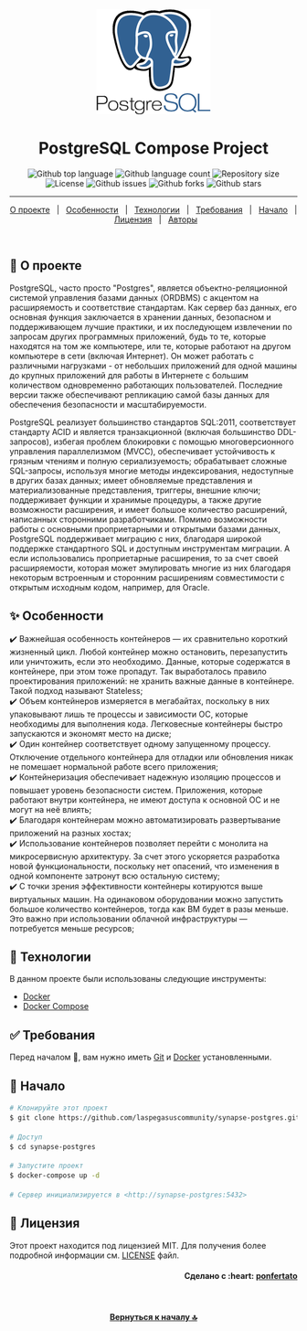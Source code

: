 <div align="center" id="top"> 
  <img src="./.github/app.png" alt="PostgreSQL Logo" />
</div>

<h1 align="center">PostgreSQL Compose Project</h1>

<p align="center">
  <img alt="Github top language" src="https://img.shields.io/github/languages/top/laspegasuscommunity/synapse-postgres?color=56BEB8">
  <img alt="Github language count" src="https://img.shields.io/github/languages/count/laspegasuscommunity/synapse-postgres?color=56BEB8">
  <img alt="Repository size" src="https://img.shields.io/github/repo-size/laspegasuscommunity/synapse-postgres?color=56BEB8">
  <img alt="License" src="https://img.shields.io/github/license/laspegasuscommunity/synapse-postgres?color=56BEB8">
  <img alt="Github issues" src="https://img.shields.io/github/issues/laspegasuscommunity/synapse-postgres?color=56BEB8" />
  <img alt="Github forks" src="https://img.shields.io/github/forks/laspegasuscommunity/synapse-postgres?color=56BEB8" />
  <img alt="Github stars" src="https://img.shields.io/github/stars/laspegasuscommunity/synapse-postgres?color=56BEB8" />
</p>

<hr>

<p align="center">
  <a href="#dart-о-проекте">О проекте</a> &#xa0; | &#xa0;
  <a href="#sparkles-особенности">Особенности</a> &#xa0; | &#xa0;
  <a href="#rocket-технологии">Технологии</a> &#xa0; | &#xa0;
  <a href="#white_check_mark-требования">Требования</a> &#xa0; | &#xa0;
  <a href="#checkered_flag-начало">Начало</a> &#xa0; | &#xa0;
  <a href="#memo-лицензия">Лицензия</a> &#xa0; | &#xa0;
  <a href="https://github.com/orgs/laspegasuscommunity/people" target="_blank">Авторы</a>
</p>

<br>

## :dart: О проекте ##

PostgreSQL, часто просто "Postgres", является объектно-реляционной системой управления базами данных (ORDBMS) с акцентом на расширяемость и соответствие стандартам. Как сервер баз данных, его основная функция заключается в хранении данных, безопасном и поддерживающем лучшие практики, и их последующем извлечении по запросам других программных приложений, будь то те, которые находятся на том же компьютере, или те, которые работают на другом компьютере в сети (включая Интернет). Он может работать с различными нагрузками - от небольших приложений для одной машины до крупных приложений для работы в Интернете с большим количеством одновременно работающих пользователей. Последние версии также обеспечивают репликацию самой базы данных для обеспечения безопасности и масштабируемости.

PostgreSQL реализует большинство стандартов SQL:2011, соответствует стандарту ACID и является транзакционной (включая большинство DDL-запросов), избегая проблем блокировки с помощью многоверсионного управления параллелизмом (MVCC), обеспечивает устойчивость к грязным чтениям и полную сериализуемость; обрабатывает сложные SQL-запросы, используя многие методы индексирования, недоступные в других базах данных; имеет обновляемые представления и материализованные представления, триггеры, внешние ключи; поддерживает функции и хранимые процедуры, а также другие возможности расширения, и имеет большое количество расширений, написанных сторонними разработчиками. Помимо возможности работы с основными проприетарными и открытыми базами данных, PostgreSQL поддерживает миграцию с них, благодаря широкой поддержке стандартного SQL и доступным инструментам миграции. А если использовались проприетарные расширения, то за счет своей расширяемости, которая может эмулировать многие из них благодаря некоторым встроенным и сторонним расширениям совместимости с открытым исходным кодом, например, для Oracle.

## :sparkles: Особенности ##

:heavy_check_mark: Важнейшая особенность контейнеров — их сравнительно короткий жизненный цикл. Любой контейнер можно остановить, перезапустить или уничтожить, если это необходимо. Данные, которые содержатся в контейнере, при этом тоже пропадут. Так выработалось правило проектирования приложений: не хранить важные данные в контейнере. Такой подход называют Stateless;\
:heavy_check_mark: Объем контейнеров измеряется в мегабайтах, поскольку в них упаковывают лишь те процессы и зависимости ОС, которые необходимы для выполнения кода. Легковесные контейнеры быстро запускаются и экономят место на диске;\
:heavy_check_mark: Один контейнер соответствует одному запущенному процессу. Отключение отдельного контейнера для отладки или обновления никак не помешает нормальной работе всего приложения;\
:heavy_check_mark: Контейнеризация обеспечивает надежную изоляцию процессов и повышает уровень безопасности систем. Приложения, которые работают внутри контейнера, не имеют доступа к основной ОС и не могут на неё влиять;\
:heavy_check_mark: Благодаря контейнерам можно автоматизировать развертывание приложений на разных хостах;\
:heavy_check_mark: Использование контейнеров позволяет перейти с монолита на микросервисную архитектуру. За счет этого ускоряется разработка новой функциональности, поскольку нет опасений, что изменения в одной компоненте затронут всю остальную систему;\
:heavy_check_mark: С точки зрения эффективности контейнеры котируются выше виртуальных машин. На одинаковом оборудовании можно запустить большое количество контейнеров, тогда как ВМ будет в разы меньше. Это важно при использовании облачной инфраструктуры — потребуется меньше ресурсов;

## :rocket: Технологии ##

В данном проекте были использованы следующие инструменты:

- [Docker](https://www.docker.com/)
- [Docker Compose](https://docs.docker.com/compose/)

## :white_check_mark: Требования ##

Перед началом :checkered_flag:, вам нужно иметь [Git](https://git-scm.com) и [Docker](https://www.docker.com/) установленными.

## :checkered_flag: Начало ##

```bash
# Клонируйте этот проект
$ git clone https://github.com/laspegasuscommunity/synapse-postgres.git

# Доступ
$ cd synapse-postgres

# Запустите проект
$ docker-compose up -d

# Сервер инициализируется в <http://synapse-postgres:5432>
```

## :memo: Лицензия ##

Этот проект находится под лицензией MIT. Для получения более подробной информации см. [LICENSE](LICENSE) файл.

<h4 align="right"> 
	Сделано с :heart: <a href="https://github.com/orgs/laspegasuscommunity/people/ponfertato" target="_blank">ponfertato</a>
</h4> 

&#xa0;

<h4 align="center"> 
	<a href="#top">Вернуться к началу 🔝</a>
</h4> 